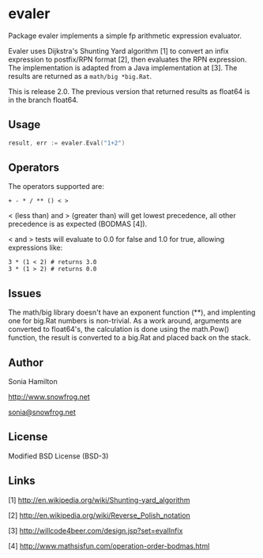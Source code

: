 evaler
======

Package evaler implements a simple fp arithmetic expression evaluator.

Evaler uses Dijkstra's Shunting Yard algorithm [1] to convert an infix
expression to postfix/RPN format [2], then evaluates the RPN expression. The
implementation is adapted from a Java implementation at [3]. The results are
returned as a `math/big *big.Rat`.

This is release 2.0. The previous version that returned results as float64
is in the branch float64.

Usage
-----

```go
result, err := evaler.Eval("1+2")
```

Operators
---------

The operators supported are:

```+ - * / ** () < >```

< (less than) and > (greater than) will get lowest precedence, all
other precedence is as expected (BODMAS [4]).

< and > tests will evaluate to 0.0 for false and 1.0 for true, allowing
expressions like:

```
3 * (1 < 2) # returns 3.0
3 * (1 > 2) # returns 0.0
```

Issues
------

The math/big library doesn't have an exponent function (**), and implenting one
for big.Rat numbers is non-trivial. As a work around, arguments are converted
to float64's, the calculation is done using the math.Pow() function, the
result is converted to a big.Rat and placed back on the stack.

Author
------

Sonia Hamilton

http://www.snowfrog.net

sonia@snowfrog.net

License
-------

Modified BSD License (BSD-3)

Links
-----

[1] http://en.wikipedia.org/wiki/Shunting-yard_algorithm

[2] http://en.wikipedia.org/wiki/Reverse_Polish_notation

[3] http://willcode4beer.com/design.jsp?set=evalInfix

[4] http://www.mathsisfun.com/operation-order-bodmas.html

